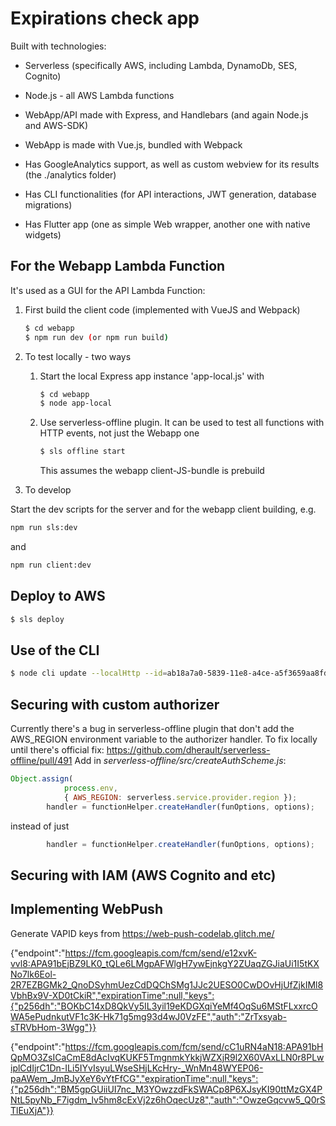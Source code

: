 # Expirations check app

Built with technologies:

- Serverless (specifically AWS, including Lambda, DynamoDb, SES, Cognito)

- Node.js - all AWS Lambda functions

- WebApp/API made with Express, and Handlebars (and again Node.js and AWS-SDK)

- WebApp is made with Vue.js, bundled with Webpack

- Has GoogleAnalytics support, as well as custom webview for its results (the ./analytics folder)

- Has CLI functionalities (for API interactions, JWT generation, database migrations)

- Has Flutter app (one as simple Web wrapper, another one with native widgets)

## For the Webapp Lambda Function

It's used as a GUI for the API Lambda Function:

1. First build the client code (implemented with VueJS and Webpack)

	```bash
	$ cd webapp
	$ npm run dev (or npm run build)
	```

2. To test locally - two ways

	1. Start the local Express app instance 'app-local.js' with

		```bash
		$ cd webapp
		$ node app-local
		```

	2. Use serverless-offline plugin. It can be used to test all functions with HTTP events, not just the Webapp one

		```bash
		$ sls offline start
		```

		This assumes the webapp client-JS-bundle is prebuild

3. To develop

Start the dev scripts for the server and for the webapp client building, e.g.

```bash
npm run sls:dev
```

and

```bash
npm run client:dev
```

## Deploy to AWS

```bash
$ sls deploy
```

## Use of the CLI

```bash
$ node cli update --localHttp --id=ab18a7a0-5839-11e8-a4ce-a5f3659aa8fd --expire="Feb 17, 2019"
```

## Securing with custom authorizer

Currently there's a bug in serverless-offline plugin that don't add the AWS_REGION environment variable to the authorizer handler.
To fix locally until there's official fix: https://github.com/dherault/serverless-offline/pull/491
Add in _serverless-offline/src/createAuthScheme.js_:

```js
Object.assign(
            process.env,
            { AWS_REGION: serverless.service.provider.region });
        handler = functionHelper.createHandler(funOptions, options);
```

instead of just

```js
        handler = functionHelper.createHandler(funOptions, options);
```

## Securing with IAM (AWS Cognito and etc)

## Implementing WebPush

Generate VAPID keys from https://web-push-codelab.glitch.me/

{"endpoint":"https://fcm.googleapis.com/fcm/send/e12xvK-vvl8:APA91bEjBZ9LK0_tQLe6LMgpAFWlgH7ywEjnkgY2ZUaqZGJiaUi1I5tKXNo7lk6Eol-2R7EZBGMk2_QnoDSyhmUezCdDQChSMg1JJc2UESO0CwDOvHjUfZjkIMl8VbhBx9V-XD0tCkiR","expirationTime":null,"keys":{"p256dh":"BOKbC14xD8QkVy5IL3yil19eKDGXqiYeMf4OqSu6MStFLxxrcOWA5ePudnkutVF1c3K-Hk71g5mg93d4wJ0VzFE","auth":"ZrTxsyab-sTRVbHom-3Wgg"}}

{"endpoint":"https://fcm.googleapis.com/fcm/send/cC1uRN4aN18:APA91bHQpMO3ZsICaCmE8dAcIvqKUKF5TmgnmkYkkjWZXjR9l2X60VAxLLN0r8PLwiplCdIjrC1Dn-ILi5IYvIsyuLWseSHjLKcHry-_WnMn48WYEP06-paAWem_JmBJyXeY6vYtFfCG","expirationTime":null,"keys":{"p256dh":"BM5gpGUiiUI7nc_M3YOwzzdFkSWACp8P6XJsyKI90ttMzGX4PNtL5pyNb_F7igdm_lv5hm8cExVj2z6hOqecUz8","auth":"OwzeGqcvw5_Q0rSTlEuXjA"}}

